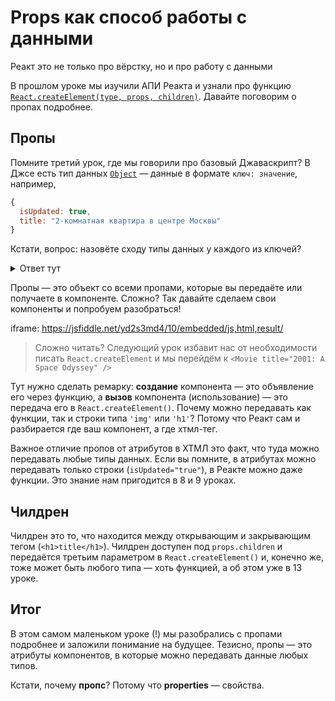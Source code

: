 # Props как способ работы с данными
Реакт это не только про вёрстку, но и про работу с данными

В прошлом уроке мы изучили АПИ Реакта и узнали про функцию [`React.createElement(type, props, children)`](https://reactjs.org/docs/react-api.html#createelement). Давайте поговорим о пропах подробнее.

## Пропы

Помните третий урок, где мы говорили про базовый Джаваскрипт? В Джсе есть тип данных [`Object`](https://developer.mozilla.org/en-US/docs/Web/JavaScript/Reference/Global_Objects/Object) — данные в формате `ключ: значение`, например,

```js
{
  isUpdated: true,
  title: "2-комнатная квартира в центре Москвы"
}
```

Кстати, вопрос: назовёте сходу типы данных у каждого из ключей?
<details>
  <summary>Ответ тут</summary>

  `Boolean` и `String`
</details>

Пропы — это объект со всеми пропами, которые вы передаёте или получаете в компоненте. Сложно? Так давайте сделаем свои компоненты и попробуем разобраться!

iframe: https://jsfiddle.net/yd2s3md4/10/embedded/js,html,result/

> Сложно читать? Следующий урок избавит нас от необходимости писать `React.createElement` и мы перейдём к `<Movie title="2001: A Space Odyssey" />`

Тут нужно сделать ремарку: **создание** компонента — это объявление его через функцию, а **вызов** компонента (использование) — это передача его в `React.createElement()`. Почему можно передавать как функции, так и строки типа `'img'` или `'h1'`? Потому что Реакт сам и разбирается где ваш компонент, а где хтмл-тег.

Важное отличие пропов от атрибутов в ХТМЛ это факт, что туда можно передавать любые типы данных. Если вы помните, в атрибутах можно передавать только строки (`isUpdated="true"`), в Реакте можно даже функции. Это знание нам пригодится в 8 и 9 уроках.

## Чилдрен

Чилдрен это то, что находится между открывающим и закрывающим тегом (`<h1>title</h1>`). Чилдрен доступен под `props.children` и передаётся третьим параметром в `React.createElement()` и, конечно же, тоже может быть любого типа — хоть функцией, а об этом уже в 13 уроке.

## Итог

В этом самом маленьком уроке (!) мы разобрались с пропами подробнее и заложили понимание на будущее. Тезисно, пропы — это атрибуты компонентов, в которые можно передавать данные любых типов.

Кстати, почему **пропс**? Потому что **properties** — свойства.
